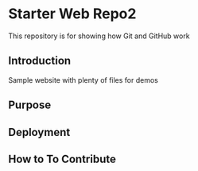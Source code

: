 # Starter Web Repo2

This repository is for showing how Git and GitHub work

## Introduction

Sample website with plenty of files for demos

## Purpose

## Deployment

## How to To Contribute